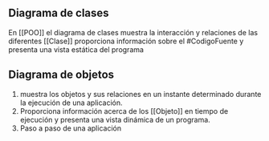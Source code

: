 ## Diagrama de clases

En [[POO]]  el diagrama de clases muestra la interacción y relaciones de las diferentes [[Clase]]
proporciona información sobre el #CodigoFuente y presenta una vista estática del programa

## Diagrama de objetos

1. muestra los objetos y sus relaciones en un instante determinado durante la ejecución de una aplicación. 
2. Proporciona información acerca de los [[Objeto]] en tiempo de ejecución y presenta una vista dinámica de un programa.
3. Paso a paso de una aplicación
